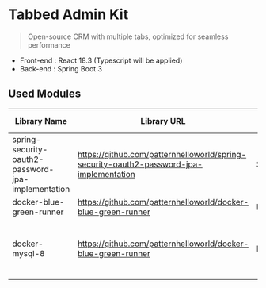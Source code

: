 # Tabbed Admin Kit

> Open-source CRM with multiple tabs, optimized for seamless performance

- Front-end : React 18.3 (Typescript will be applied)
- Back-end : Spring Boot 3


## Used Modules

| Library Name                                       | Library URL                                                                             | Purpose    | Additional Considerations                                                        |
|----------------------------------------------------|-----------------------------------------------------------------------------------------|------------|----------------------------------------------------------------------------------|
| spring-security-oauth2-password-jpa-implementation | https://github.com/patternhelloworld/spring-security-oauth2-password-jpa-implementation | Security   | -                                                                                |
| docker-blue-green-runner                           | https://github.com/patternhelloworld/docker-blue-green-runner                           | Deployment | -                                                                                |
| docker-mysql-8                          | https://github.com/patternhelloworld/docker-blue-green-runner                           | DB         | or you can set up MySql8 directly. The SQL file is located at ``tak-server/sql`` |